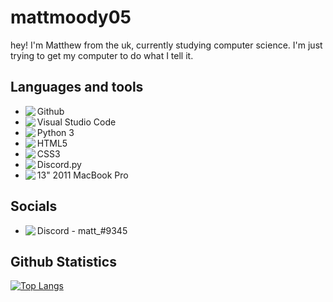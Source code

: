 <h1>
    mattmoody05
</h1>
<p>
   hey! I'm Matthew from the uk, currently studying computer science. I'm just trying to get my computer to do what I tell it. 
</p>
<h2>
    Languages and tools
</h2>
<p>    
    <ul>
        <li><img align="left" src="https://img.icons8.com/dusk/24/000000/github.png"/>Github</li>
        <li><img align="left" src="https://img.icons8.com/dusk/24/000000/visual-studio-code-2019.png"/>Visual Studio Code</li>
        <li><img align="left" src="https://img.icons8.com/dusk/24/000000/python.png"/>Python 3</li>
        <li><img align="left" src="https://img.icons8.com/dusk/24/000000/html-5.png"/>HTML5</li>
        <li><img align="left" src="https://img.icons8.com/dusk/24/000000/css3.png"/>CSS3</li>
        <li><img align="left" src="https://img.icons8.com/dusk/24/000000/discord-logo.png"/>Discord.py</li>
        <li><img align="left" src="https://img.icons8.com/dusk/24/000000/mac-logo--v2.png"/>13" 2011 MacBook Pro</li>
    </ul>
</p>
<h2>
    Socials
</h2>
<p>
    <ul>
        <li><img align="left" src="https://img.icons8.com/dusk/24/000000/discord-logo.png"/>Discord - matt_#9345</li>
    </ul>
</p>
<h2>
    Github Statistics
</h2>

[![Top Langs](https://github-readme-stats.vercel.app/api/top-langs/?username=mattmoody05&)](https://github.com/anuraghazra/github-readme-stats)
